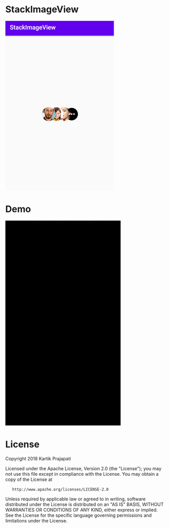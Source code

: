 # StackImageView


<img src="https://github.com/inma06/StackImageView/blob/master/previewImage/demo.png?raw=true">


# Demo

<img width="360" src="https://github.com/inma06/StackImageView/blob/master/previewImage/demo.gif?raw=true">


# License

Copyright 2018 Kartik Prajapati

   Licensed under the Apache License, Version 2.0 (the "License");
   you may not use this file except in compliance with the License.
   You may obtain a copy of the License at

       http://www.apache.org/licenses/LICENSE-2.0

   Unless required by applicable law or agreed to in writing, software
   distributed under the License is distributed on an "AS IS" BASIS,
   WITHOUT WARRANTIES OR CONDITIONS OF ANY KIND, either express or implied.
   See the License for the specific language governing permissions and
   limitations under the License.
